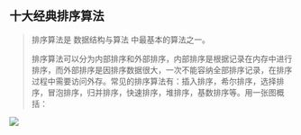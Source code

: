 ## 十大经典排序算法

> 排序算法是 数据结构与算法 中最基本的算法之一。
>
> 排序算法可以分为内部排序和外部排序，内部排序是根据记录在内存中进行排序，而外部排序是因排序数据很大，一次不能容纳全部排序记录，在排序过程中需要访问外存。常见的排序算法有：插入排序，希尔排序，选择排序，冒泡排序，归并排序，快速排序，堆排序，基数排序等。用一张图概括：

![](https://github.com/hustcc/JS-Sorting-Algorithm/raw/master/res/sort.png)



